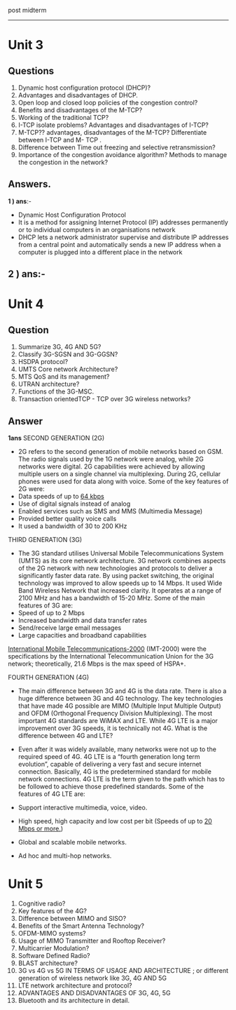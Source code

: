 post midterm 

---
# Unit 3

## Questions

1.  Dynamic host configuration protocol (DHCP)?
2. Advantages and disadvantages of DHCP.
3.  Open loop and closed loop policies of the congestion control?
4.  Benefits and disadvantages of the M-TCP?
5.  Working of the traditional TCP?
6.  I-TCP isolate problems? Advantages and disadvantages of I-TCP?
7.  M-TCP?? advantages, disadvantages of the M-TCP? Differentiate between I-TCP and M-
    TCP .
7.  Difference between Time out freezing and selective retransmission?
8.  Importance of the congestion avoidance algorithm? Methods to manage the congestion in
    the network?


## Answers.

__1 ) ans__:-
-   Dynamic Host Configuration Protocol
-   It is a method for assigning Internet Protocol (IP) addresses permanently or to individual computers in an organisations network
-   DHCP lets a network administrator supervise and distribute IP addresses from a central point and automatically sends a new IP address when a computer is plugged into a different place in the network

__2 ) ans:-__
- 

# Unit 4

## Question

1.  Summarize 3G, 4G AND 5G?
2.  Classify 3G-SGSN and 3G-GGSN?
3.  HSDPA protocol?
4.  UMTS Core network Architecture?
5.  MTS QoS and its management?
6.  UTRAN architecture?
7.  Functions of the 3G-MSC.
8.  Transaction orientedTCP - TCP over 3G wireless networks?

## Answer

__1ans__
 SECOND GENERATION (2G)  

-   2G refers to the second generation of mobile networks based on GSM. The radio signals used by the 1G network were analog, while 2G networks were digital. 2G capabilities were achieved by allowing multiple users on a single channel via multiplexing. During 2G, cellular phones were used for data along with voice. Some of the key features of 2G were:
-   Data speeds of up to [64 kbps](https://www.etsi.org/technologies/mobile/2g)
-   Use of digital signals instead of analog
-   Enabled services such as SMS and MMS (Multimedia Message)
-   Provided better quality voice calls
-   It used a bandwidth of 30 to 200 KHz
    

 THIRD GENERATION (3G)  

-   The 3G standard utilises Universal Mobile Telecommunications System (UMTS) as its core network architecture. 3G network combines aspects of the 2G network with new technologies and protocols to deliver a significantly faster data rate. By using packet switching, the original technology was improved to allow speeds up to 14 Mbps. It used Wide Band Wireless Network that increased clarity. It operates at a range of 2100 MHz and has a bandwidth of 15-20 MHz. Some of the main features of 3G are:
-   Speed of up to 2 Mbps
-   Increased bandwidth and data transfer rates
-   Send/receive large email messages
-   Large capacities and broadband capabilities
    
[International Mobile Telecommunications-2000](https://www.itu.int/osg/imt-project/docs/What_is_IMT2000-2.pdf) (IMT-2000) were the specifications by the International Telecommunication Union for the 3G network; theoretically, 21.6 Mbps is the max speed of HSPA+.

 FOURTH GENERATION (4G)  

-   The main difference between 3G and 4G is the data rate. There is also a huge difference between 3G and 4G technology. The key technologies that have made 4G possible are MIMO (Multiple Input Multiple Output) and OFDM (Orthogonal Frequency Division Multiplexing). The most important 4G standards are WiMAX and LTE. While 4G LTE is a major improvement over 3G speeds, it is technically not 4G. What is the difference between 4G and LTE?
    
-   Even after it was widely available, many networks were not up to the required speed of 4G. 4G LTE is a “fourth generation long term evolution”, capable of delivering a very fast and secure internet connection. Basically, 4G is the predetermined standard for mobile network connections. 4G LTE is the term given to the path which has to be followed to achieve those predefined standards. Some of the features of 4G LTE are:
-   Support interactive multimedia, voice, video.
-   High speed, high capacity and low cost per bit (Speeds of up to [20 Mbps or more.](https://www3.nd.edu/~mhaenggi/NET/wireless/4G/))
-   Global and scalable mobile networks.
-   Ad hoc and multi-hop networks.



# Unit 5

1.  Cognitive radio?
2.  Key features of the 4G?
3.  Difference between MIMO and SISO?
4.  Benefits of the Smart Antenna Technology?
5.  OFDM-MIMO systems?
6.  Usage of MIMO Transmitter and Rooftop Receiver?
7.  Multicarrier Modulation?
8.  Software Defined Radio?
9.  BLAST architecture?
10.  3G vs 4G vs 5G IN TERMS OF USAGE AND ARCHITECTURE ; or different
    generation of wireless network like 3G, 4G AND 5G
11.  LTE network architecture and protocol?
12.  ADVANTAGES AND DISADVANTAGES OF 3G, 4G, 5G
13.  Bluetooth and its architecture in detail.

